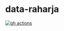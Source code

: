 # data-raharja
[![gh actions](https://github.com/ayamkv/data-raharja/actions/workflows/test.yml/badge.svg?branch=main)](https://github.com/ayamkv/data-raharja/actions/workflows/test.yml)
